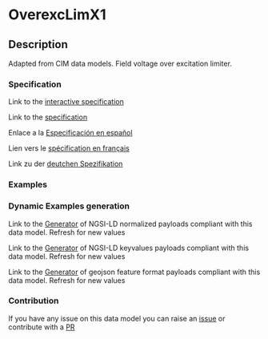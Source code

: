 # OverexcLimX1

## Description 

Adapted from CIM data models. Field voltage over excitation limiter.
### Specification

Link to the [interactive specification](https://swagger.lab.fiware.org/?url=https://github.com/smart-data-models/dataModel.EnergyCIM/blob/master/OverexcLimX1/swagger.yaml)

Link to the [specification](https://github.com/smart-data-models/dataModel.EnergyCIM/blob/master/OverexcLimX1/doc/spec.md)

Enlace a la [Especificación en español](https://github.com/smart-data-models/dataModel.EnergyCIM/blob/master/OverexcLimX1/doc/spec_ES.md)

Lien vers le [spécification en français](https://github.com/smart-data-models/dataModel.EnergyCIM/blob/master/OverexcLimX1/doc/spec_FR.md)

Link zu der [deutchen Spezifikation](https://github.com/smart-data-models/dataModel.EnergyCIM/blob/master/OverexcLimX1/doc/spec_DE.md)
### Examples
### Dynamic Examples generation

Link to the [Generator](https://smartdatamodels.org/extra/ngsi-ld_generator_v0.92.php?schemaUrl=https://raw.githubusercontent.com/smart-data-models/dataModel.EnergyCIM/master/OverexcLimX1/schema.json&email=info@smartdatamodels.org) of NGSI-LD normalized payloads compliant with this data model. Refresh for new values

Link to the [Generator](https://smartdatamodels.org/extra/ngsi-ld_generator_keyvalues_v0.92.php?schemaUrl=https://raw.githubusercontent.com/smart-data-models/dataModel.EnergyCIM/master/OverexcLimX1/schema.json&email=info@smartdatamodels.org) of NGSI-LD keyvalues payloads compliant with this data model. Refresh for new values

Link to the [Generator](https://smartdatamodels.org/extra/geojson_features_generator_v1.0.php?schemaUrl=https://raw.githubusercontent.com/smart-data-models/dataModel.EnergyCIM/master/OverexcLimX1/schema.json&email=info@smartdatamodels.org) of geojson feature format payloads compliant with this data model. Refresh for new values
### Contribution

 If you have any issue on this data model you can raise an [issue](https://github.com/smart-data-models/dataModel.EnergyCIM/issues)  or contribute with a [PR](https://github.com/smart-data-models/dataModel.EnergyCIM/pulls)